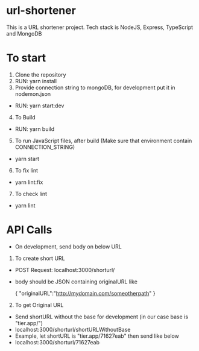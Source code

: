 # url-shortener
This is a URL shortener project. Tech stack is NodeJS, Express, TypeScript and MongoDB


# To start
1. Clone the repository
2. RUN: yarn install
3. Provide connection string to mongoDB, for development put it in nodemon.json
- RUN: yarn start:dev
4. To Build 
- RUN: yarn build
5. To run JavaScript files, after build (Make sure that environment contain CONNECTION_STRING)
- yarn start
6. To fix lint
- yarn lint:fix
7. To check lint
- yarn lint 



# API Calls
- On development, send body on below URL
1. To create short URL
- POST Request: localhost:3000/shorturl/
- body should be JSON containing originalURL like

    {
    "originalURL":"http://mydomain.com/someotherpath"
    }

2. To get Original URL
- Send shortURL without the base for development (in our case base is "tier.app/")
- localhost:3000/shorturl/shortURLWithoutBase
- Example, let shortURL is "tier.app/71627eab" then send like below
- localhost:3000/shorturl/71627eab
